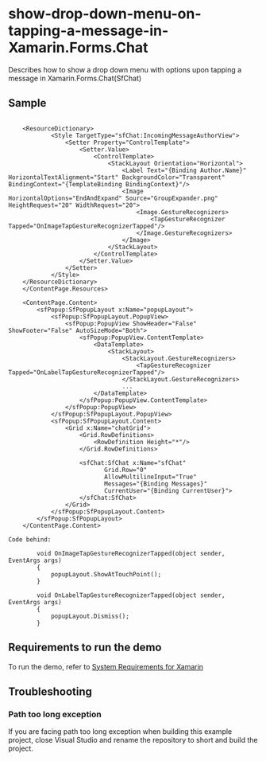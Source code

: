# show-drop-down-menu-on-tapping-a-message-in-Xamarin.Forms.Chat
Describes how to show a drop down menu with options upon tapping a message in Xamarin.Forms.Chat(SfChat)

## Sample

```xaml

    <ResourceDictionary>
            <Style TargetType="sfChat:IncomingMessageAuthorView">
                <Setter Property="ControlTemplate">
                    <Setter.Value>
                        <ControlTemplate>
                            <StackLayout Orientation="Horizontal">
                                <Label Text="{Binding Author.Name}" HorizontalTextAlignment="Start" BackgroundColor="Transparent" BindingContext="{TemplateBinding BindingContext}"/>
                                <Image HorizontalOptions="EndAndExpand" Source="GroupExpander.png" HeightRequest="20" WidthRequest="20">
                                    <Image.GestureRecognizers>
                                        <TapGestureRecognizer Tapped="OnImageTapGestureRecognizerTapped"/>
                                    </Image.GestureRecognizers>
                                </Image>
                            </StackLayout>
                        </ControlTemplate>
                    </Setter.Value>
                </Setter>
            </Style>
    </ResourceDictionary>
    </ContentPage.Resources>

    <ContentPage.Content>
        <sfPopup:SfPopupLayout x:Name="popupLayout">
            <sfPopup:SfPopupLayout.PopupView>
                <sfPopup:PopupView ShowHeader="False" ShowFooter="False" AutoSizeMode="Both"> 
                    <sfPopup:PopupView.ContentTemplate>
                        <DataTemplate>
                            <StackLayout>
                                <StackLayout.GestureRecognizers>
                                    <TapGestureRecognizer Tapped="OnLabelTapGestureRecognizerTapped"/>
                                </StackLayout.GestureRecognizers>
                                ...
                        </DataTemplate>
                    </sfPopup:PopupView.ContentTemplate>
                </sfPopup:PopupView>
            </sfPopup:SfPopupLayout.PopupView>
            <sfPopup:SfPopupLayout.Content>
                <Grid x:Name="chatGrid">
                    <Grid.RowDefinitions>
                        <RowDefinition Height="*"/>
                    </Grid.RowDefinitions>

                    <sfChat:SfChat x:Name="sfChat" 
                           Grid.Row="0"
                           AllowMultilineInput="True"
                           Messages="{Binding Messages}"
                           CurrentUser="{Binding CurrentUser}">
                    </sfChat:SfChat>
                </Grid>
            </sfPopup:SfPopupLayout.Content>
        </sfPopup:SfPopupLayout>
    </ContentPage.Content>

Code behind:

        void OnImageTapGestureRecognizerTapped(object sender, EventArgs args)
        {
            popupLayout.ShowAtTouchPoint();
        }

        void OnLabelTapGestureRecognizerTapped(object sender, EventArgs args)
        {
            popupLayout.Dismiss();
        }

```

## Requirements to run the demo

To run the demo, refer to [System Requirements for Xamarin](https://help.syncfusion.com/xamarin/system-requirements)

## Troubleshooting

### Path too long exception

If you are facing path too long exception when building this example project, close Visual Studio and rename the repository to short and build the project.
